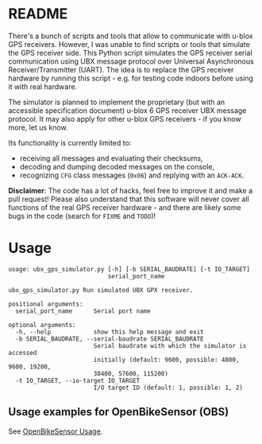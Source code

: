 # README

There's a bunch of scripts and tools that allow to communicate with u-blox GPS receivers. However, I was unable to find scripts or tools that simulate the GPS receiver side. This Python script simulates the GPS receiver serial communication using UBX message protocol over Universal Asynchronous Receiver/Transmitter (UART). The idea is to replace the GPS receiver hardware by running this script - e.g. for testing code indoors before using it with real hardware.

The simulator is planned to implement the proprietary (but with an accessible specification document) u-blox 6 GPS receiver UBX message protocol. It may also apply for other u-blox GPS receivers - if you know more, let us know.

Its functionality is currently limited to:
* receiving all messages and evaluating their checksums,
* decoding and dumping decoded messages on the console,
* recognizing `CFG` class messages (`0x06`) and replying with an `ACK-ACK`.

**Disclaimer**: The code has a lot of hacks, feel free to improve it and make a pull request! Please also understand that this software will never cover all functions of the real GPS receiver hardware - and there are likely some bugs in the code (search for `FIXME` and `TODO`)!


# Usage

```
usage: ubx_gps_simulator.py [-h] [-b SERIAL_BAUDRATE] [-t IO_TARGET]
                            serial_port_name

ubx_gps_simulator.py Run simulated UBX GPX receiver.

positional arguments:
  serial_port_name      Serial port name

optional arguments:
  -h, --help            show this help message and exit
  -b SERIAL_BAUDRATE, --serial-baudrate SERIAL_BAUDRATE
                        Serial baudrate with which the simulator is accessed
                        initially (default: 9600, possible: 4800, 9600, 19200,
                        38400, 57600, 115200)
  -t IO_TARGET, --io-target IO_TARGET
                        I/O target ID (default: 1, possible: 1, 2)
```

## Usage examples for OpenBikeSensor (OBS)

See [OpenBikeSensor Usage](./OpenBikeSensor_Usage.md).
